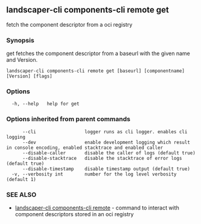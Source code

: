 ## landscaper-cli components-cli remote get

fetch the component descriptor from a oci registry

### Synopsis


get fetches the component descriptor from a baseurl with the given name and Version.


```
landscaper-cli components-cli remote get [baseurl] [componentname] [Version] [flags]
```

### Options

```
  -h, --help   help for get
```

### Options inherited from parent commands

```
      --cli                  logger runs as cli logger. enables cli logging
      --dev                  enable development logging which result in console encoding, enabled stacktrace and enabled caller
      --disable-caller       disable the caller of logs (default true)
      --disable-stacktrace   disable the stacktrace of error logs (default true)
      --disable-timestamp    disable timestamp output (default true)
  -v, --verbosity int        number for the log level verbosity (default 1)
```

### SEE ALSO

* [landscaper-cli components-cli remote](landscaper-cli_components-cli_remote.md)	 - command to interact with component descriptors stored in an oci registry

